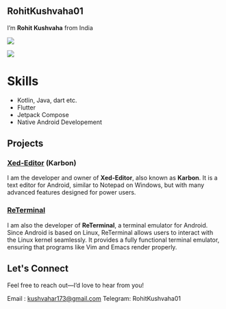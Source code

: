 ## **RohitKushvaha01** 

I’m **Rohit Kushvaha** from India

<img src="https://github-readme-stats-one-bice.vercel.app/api?username=RohitKushvaha01&show_icons=true&include_all_commits=true&count_private=true&bg_color=00000000&text_color=808080&hide_border=true&show=reviews,discussions_started,discussions_answered,prs_merged,prs_merged_percentage&role=OWNER,ORGANIZATION_MEMBER,COLLABORATOR"/>

![](http://github-profile-summary-cards.vercel.app/api/cards/productive-time?username=RohitKushvaha01&theme=nord_dark&utcOffset=8)


# Skills
- Kotlin, Java, dart etc.
- Flutter
- Jetpack Compose
- Native Android Developement



## Projects  

### [Xed-Editor](https://github.com/Xed-Editor/Xed-Editor) (Karbon)
I am the developer and owner of **Xed-Editor**, also known as **Karbon**. It is a text editor for Android, similar to Notepad on Windows, but with many advanced features designed for power users.  

### [ReTerminal](https://github.com/RohitKushvaha01/ReTerminal)
I am also the developer of **ReTerminal**, a terminal emulator for Android. Since Android is based on Linux, ReTerminal allows users to interact with the Linux kernel seamlessly. It provides a fully functional terminal emulator, ensuring that programs like Vim and Emacs render properly.


## Let's Connect
Feel free to reach out—I’d love to hear from you!

Email : kushvahar173@gmail.com 
Telegram: RohitKushvaha01





